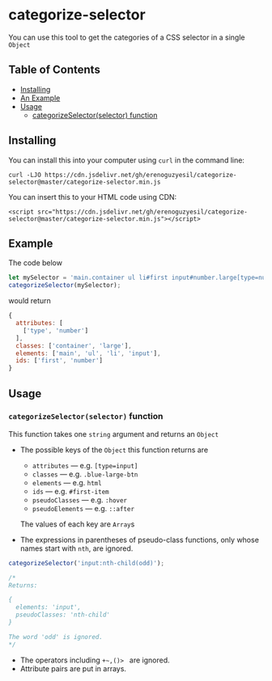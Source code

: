 # categorize-selector

You can use this tool to get the categories of a CSS selector in a single `Object`

## Table of Contents

* [Installing](#installing)
* [An Example](#example)
* [Usage](#usage)
  * [categorizeSelector(selector) function](#categorizeselectorselector-function)

## Installing

You can install this into your computer using `curl` in the command line:
```
curl -LJO https://cdn.jsdelivr.net/gh/erenoguzyesil/categorize-selector@master/categorize-selector.min.js
```

You can insert this to your HTML code using CDN:
```
<script src="https://cdn.jsdelivr.net/gh/erenoguzyesil/categorize-selector@master/categorize-selector.min.js"></script>
```

## Example

The code below
```js
let mySelector = 'main.container ul li#first input#number.large[type=number]';
categorizeSelector(mySelector);
```
would return
```js
{
  attributes: [
    ['type', 'number']
  ],
  classes: ['container', 'large'],
  elements: ['main', 'ul', 'li', 'input'],
  ids: ['first', 'number']
}
```

## Usage

### `categorizeSelector(selector)` function

This function takes one `string` argument and returns an `Object`

* The possible keys of the `Object` this function returns are
  - `attributes` — e.g. `[type=input]`
  - `classes` — e.g. `.blue-large-btn`
  - `elements` — e.g. `html`
  - `ids` — e.g. `#first-item`
  - `pseudoClasses` — e.g. `:hover`
  - `pseudoElements` — e.g. `::after`
  
  The values of each key are `Array`s

* The expressions in parentheses of pseudo-class functions, only whose names start with `nth`, are ignored.

```js
categorizeSelector('input:nth-child(odd)');

/*
Returns:

{
  elements: 'input',
  pseudoClasses: 'nth-child'
}

The word 'odd' is ignored.
*/
```

* The operators including `+~,()> ` are ignored.
* Attribute pairs are put in arrays.
